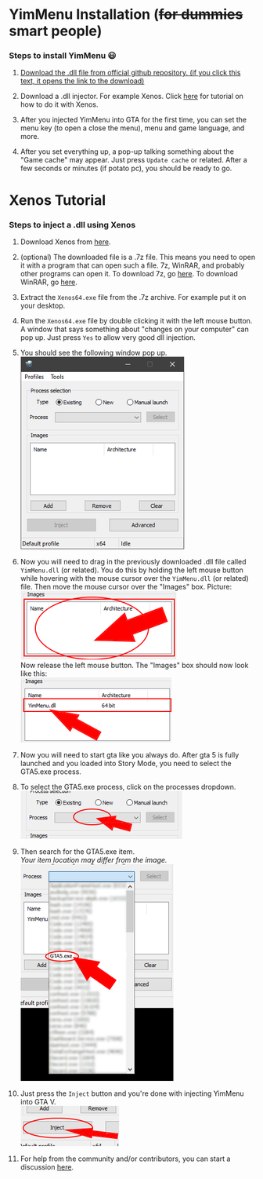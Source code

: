 # YimMenu Installation (~~for dummies~~ smart people)

### Steps to install YimMenu 😃

1) [Download the .dll file from official github repository. (if you click this text, it opens the link to the download)](https://github.com/YimMenu/YimMenu/releases/download/nightly/YimMenu.dll)

2) Download a .dll injector. For example Xenos. Click [here](#xenos-tutorial) for tutorial on how to do it with Xenos.

3) After you injected YimMenu into GTA for the first time, you can set the menu key (to open a close the menu), menu and game language, and more.

4) After you set everything up, a pop-up talking something about the "Game cache" may appear. Just press `Update cache` or related. After a few seconds or minutes (if potato pc), you should be ready to go.


# Xenos Tutorial

### Steps to inject a .dll using Xenos

1) Download Xenos from [here](https://github.com/DarthTon/Xenos/releases/download/2.3.2/Xenos_2.3.2.7z).

2) (optional) The downloaded file is a .7z file. This means you need to open it with a program that can open such a file. 7z, WinRAR, and probably other programs can open it. To download 7z, go [here](https://www.7-zip.org/download.html). To download WinRAR, go [here](https://www.win-rar.com/download.html).

3) Extract the `Xenos64.exe` file from the .7z archive. For example put it on your desktop.

4) Run the `Xenos64.exe` file by double clicking it with the left mouse button. A window that says something about "changes on your computer" can pop up. Just press `Yes` to allow very good dll injection.

5) You should see the following window pop up.<br />
![](assets/yi_xenos.png)

6) Now you will need to drag in the previously downloaded .dll file called `YimMenu.dll` (or related). You do this by holding the left mouse button while hovering with the mouse cursor over the `YimMenu.dll` (or related) file. Then move the mouse cursor over the "Images" box. Picture:<br />
![](assets/yi_xenos_images.png)<br />
Now release the left mouse button. The "Images" box should now look like this:<br />
![](assets/yi_xenos_images_updated.png)

7) Now you will need to start gta like you always do. After gta 5 is fully launched and you loaded into Story Mode, you need to select the GTA5.exe process.

8) To select the GTA5.exe process, click on the processes dropdown.<br />
![](assets/yi_xenos_process.png)

9) Then search for the GTA5.exe item.<br />*Your item location may differ from the image.*<br />
![](assets/yi_xenos_process_gta.png)

10) Just press the `Inject` button and you're done with injecting YimMenu into GTA V.<br />
![](assets/yi_xenos_inject.png)

11) For help from the community and/or contributors, you can start a discussion [here](https://github.com/YimMenu/YimMenu/discussions).
